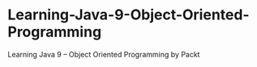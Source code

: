 


# Learning-Java-9-Object-Oriented-Programming
Learning Java 9 – Object Oriented Programming by Packt 
